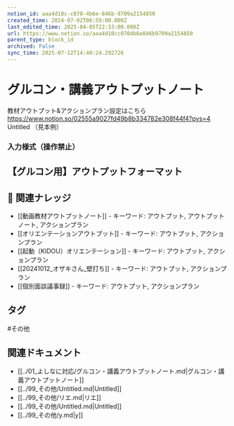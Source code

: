 ```yaml
---
notion_id: aaa4d10c-c070-4b6e-846b-9709a2154850
created_time: 2024-07-02T06:59:00.000Z
last_edited_time: 2025-04-05T22:33:00.000Z
url: https://www.notion.so/aaa4d10cc0704b6e846b9709a2154850
parent_type: block_id
archived: False
sync_time: 2025-07-12T14:40:24.292726
---
```


# グルコン・講義アウトプットノート

教材アウトプット&アクションプラン設定はこちら
https://www.notion.so/02555a9027fd49b8b334782e308f44f4?pvs=4
Untitled （見本例）
### 入力様式（操作禁止）
【グルコン用】アウトプットフォーマット 
---

## 🔗 関連ナレッジ
- [[動画教材アウトプットノート]] - キーワード: アウトプット, アウトプットノート, アクションプラン
- [[オリエンテーションアウトプット]] - キーワード: アウトプット, アクションプラン
- [[起動（KIDOU）オリエンテーション]] - キーワード: アウトプット, アクションプラン
- [[20241012_オザキさん_壁打ち]] - キーワード: アウトプット, アクションプラン
- [[個別面談議事録]] - キーワード: アウトプット, アクションプラン


## タグ

#その他 

## 関連ドキュメント

- [[../01_よしなに対応/グルコン・講義アウトプットノート.md|グルコン・講義アウトプットノート]]
- [[../99_その他/Untitled.md|Untitled]]
- [[../99_その他/リエ.md|リエ]]
- [[../99_その他/Untitled.md|Untitled]]
- [[../99_その他/y.md|y]]
